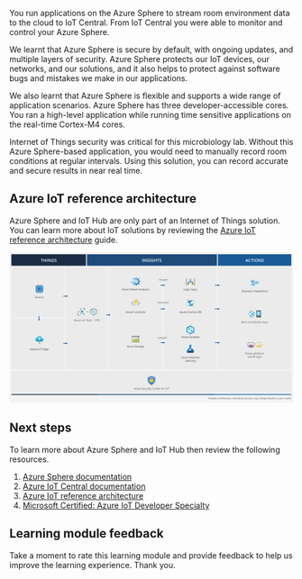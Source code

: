 You run applications on the Azure Sphere to stream room environment data to the cloud to IoT Central. From IoT Central you were able to monitor and control your Azure Sphere.

We learnt that Azure Sphere is secure by default, with ongoing updates, and multiple layers of security. Azure Sphere protects our IoT devices, our networks, and our solutions, and it also helps to protect against software bugs and mistakes we make in our applications.

We also learnt that Azure Sphere is flexible and supports a wide range of application scenarios. Azure Sphere has three developer-accessible cores. You ran a high-level application while running time sensitive applications on the real-time Cortex-M4 cores.

Internet of Things security was critical for this microbiology lab. Without this Azure Sphere-based application, you would need to manually record room conditions at regular intervals. Using this solution, you can record accurate and secure results in near real time.

## Azure IoT reference architecture

Azure Sphere and IoT Hub are only part of an Internet of Things solution. You can learn more about IoT solutions by reviewing the [Azure IoT reference architecture](/azure/architecture/reference-architectures/iot?azure-portal=true) guide.

![This illustration shows the recommended architecture for IoT applications on Azure using PaaS (platform-as-a-service) components.](../media/iot-refarch.svg)

## Next steps

To learn more about Azure Sphere and IoT Hub then review the following resources.

1. [Azure Sphere documentation](/azure-sphere?azure-portal=true)
1. [Azure IoT Central documentation](/azure/iot-central/?azure-portal=true)
1. [Azure IoT reference architecture](/azure/architecture/reference-architectures/iot?azure-portal=true)
1. [Microsoft Certified: Azure IoT Developer Specialty](/certifications/azure-iot-developer-specialty?azure-portal=true)

## Learning module feedback

Take a moment to rate this learning module and provide feedback to help us improve the learning experience. Thank you.
